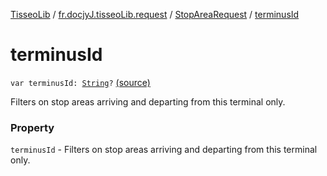 [TisseoLib](../../index.md) / [fr.docjyJ.tisseoLib.request](../index.md) / [StopAreaRequest](index.md) / [terminusId](./terminus-id.md)

# terminusId

`var terminusId: `[`String`](https://kotlinlang.org/api/latest/jvm/stdlib/kotlin/-string/index.html)`?` [(source)](https://github.com/docjyJ/TisseoLib/tree/master/src/main/kotlin/fr/docjyJ/tisseoLib/request/StopAreaRequest.kt#L34)

Filters on stop areas arriving and departing from this terminal only.

### Property

`terminusId` - Filters on stop areas arriving and departing from this terminal only.